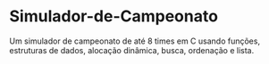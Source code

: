 # Simulador-de-Campeonato
Um simulador de campeonato de até 8 times em C usando funções, estruturas de dados, alocação dinâmica, busca, ordenação e lista. 
